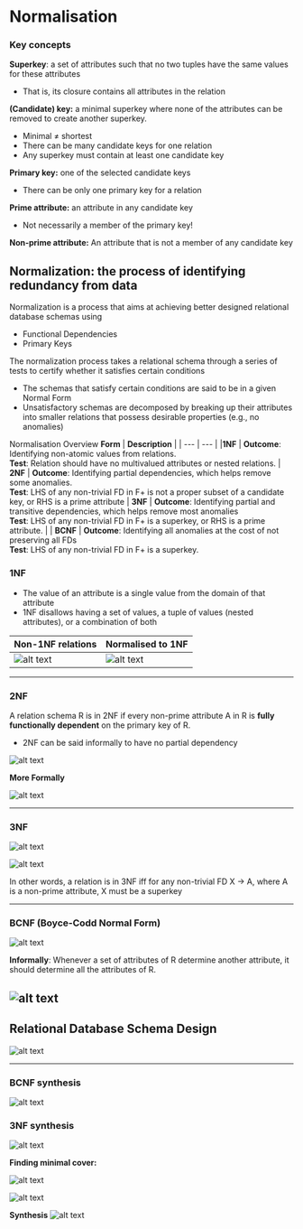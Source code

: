 # Normalisation

### Key concepts
**Superkey**: a set of attributes such that no two tuples have the same values
for these attributes
- That is, its closure contains all attributes in the relation

**(Candidate) key:** a minimal superkey where none of the attributes can be
removed to create another superkey.
- Minimal ≠ shortest
- There can be many candidate keys for one relation
- Any superkey must contain at least one candidate key

**Primary key:** one of the selected candidate keys
- There can be only one primary key for a relation

**Prime attribute:** an attribute in any candidate key
- Not necessarily a member of the primary key!

**Non-prime attribute:** An attribute that is not a member of any candidate key

## Normalization: the process of identifying redundancy from data

Normalization is a process that aims at achieving better designed relational database schemas using
- Functional Dependencies
- Primary Keys

The normalization process takes a relational schema through a series of tests to certify whether it satisfies certain conditions
- The schemas that satisfy certain conditions are said to be in a given Normal Form
- Unsatisfactory schemas are decomposed by breaking up their attributes into smaller relations that possess desirable properties (e.g., no anomalies) 


Normalisation Overview
**Form** | **Description** |
| --- | --- |
|**1NF** | **Outcome**: Identifying non-atomic values from relations. <br> **Test**: Relation should have no multivalued attributes or nested relations.
| **2NF** | **Outcome**: Identifying partial dependencies, which helps remove some anomalies. <br> **Test**: LHS of any non-trivial FD in F+ is not a proper subset of a candidate key, or RHS is a prime attribute
| **3NF** | **Outcome**: Identifying partial and transitive dependencies, which helps remove most anomalies <br> **Test**: LHS of any non-trivial FD in F+ is a superkey, or RHS is a prime attribute. |
| **BCNF** | **Outcome**: Identifying all anomalies at the cost of not preserving all FDs <br> **Test**: LHS of any non-trivial FD in F+ is a superkey.

### 1NF

- The value of an attribute is a single value from the domain of that attribute
- 1NF disallows having a set of values, a tuple of values (nested attributes), or a combination of both

**Non-1NF relations** | **Normalised to 1NF**
| --- | --- | 
![alt text](assets\IMG97.PNG) | ![alt text](assets\IMG98.PNG)

---
### 2NF
A relation schema R is in 2NF if every non-prime attribute A in R is **fully functionally dependent** on the primary key of R.
- 2NF can be said informally to have no partial dependency 

![alt text](assets\IMG99.PNG)


**More Formally**

![alt text](assets\IMG100.PNG)

---

### 3NF

![alt text](assets\IMG101.PNG)

![alt text](assets\IMG102.PNG)

In other words, a relation is in 3NF iff for any non-trivial FD X $\rightarrow$ A, where A is a non-prime attribute, X must be a superkey

---
### BCNF (Boyce-Codd Normal Form)

![alt text](assets\IMG103.PNG)

**Informally**: Whenever a set of attributes of R determine another attribute, it should determine all the attributes of R.


![alt text](assets\IMG104.PNG)
---

## Relational Database Schema Design

![alt text](assets\IMG105.PNG)

---

### BCNF synthesis

![alt text](assets\IMG106.PNG)


### 3NF synthesis

![alt text](assets\IMG107.PNG)


**Finding minimal cover:**

![alt text](assets\IMG108.PNG)

![alt text](assets\IMG109.PNG)

**Synthesis**
![alt text](assets\IMG110.PNG)